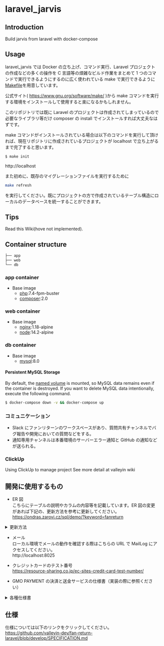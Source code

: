 # laravel_jarvis

## Introduction

Build jarvis from laravel with docker-compose

## Usage

laravel_jarvis では Docker の立ち上げ、コマンド実行、Laravel プロジェクトの作成などの多くの操作を C 言語等の煩雑なビルド作業をまとめて 1 つのコマンドで実行できるようにするのに広く使われている make で実行できるように[Makefile](https://github.com/valleyin-dev/laravel_jarvis/blob/main/Makefile)を用意しています。

公式サイト( https://www.gnu.org/software/make/ )から make コマンドを実行する環境をインストールして使用すると楽になるかもしれません。

このリポジトリでは既に Laravel のプロジェクトは作成されてしまっているので必要なライブラリ等だけ composer の install でインストールすれば大丈夫なはずです。

make コマンドがインストールされている場合は以下のコマンドを実行して頂ければ、現在リポジトリに作成されているプロジェクトが localhost で立ち上がるまで完了すると思います。

```bash
$ make init
```

http://localhost

また初めに、既存のマイグレーションファイルを実行するために

```bash
make refresh
```

を実行してください。既にプロジェクトの方で作成されているテーブル構造にローカルのデータベースを統一することができます。

## Tips

Read this Wiki(hove not implemented). <!-- [Wiki](). -->

## Container structure

```bash
├── app
├── web
└── db
```

### app container

- Base image
  - [php](https://hub.docker.com/_/php):7.4-fpm-buster
  - [composer](https://hub.docker.com/_/composer):2.0

### web container

- Base image
  - [nginx](https://hub.docker.com/_/nginx):1.18-alpine
  - [node](https://hub.docker.com/_/node):14.2-alpine

### db container

- Base image
  - [mysql](https://hub.docker.com/_/mysql):8.0

#### Persistent MySQL Storage

By default, the [named volume](https://docs.docker.com/compose/compose-file/#volumes) is mounted, so MySQL data remains even if the container is destroyed.
If you want to delete MySQL data intentionally, execute the following command.

```bash
$ docker-compose down -v && docker-compose up
```

### コミュニケーション

- Slack にファンリターンのワークスペースがあり、質問共有チャンネルでバグ報告や開発においての質問などをする。
- 通知専用チャンネルは本番環境のサーバーエラー通知と GitHub の通知などが送られる。

### ClickUp

Using ClickUp to manage project
See more detail at valleyin wiki

## 開発に使用するもの

- ER 図<br>
こちらにテーブルの説明やカラムの内容等を記載しています。ER 図の変更があれば下記の、更新方法を参考に更新してください。<br>
https://ondras.zarovi.cz/sql/demo/?keyword=fanreturn
<details>
<summary>更新方法</summary>

1. 画面右上の「SAVE / LOAD」をクリック<br>
   <img width="192" src="https://user-images.githubusercontent.com/66456130/160050433-f5d515a7-7fc0-40ac-8fe8-556c41cb59ac.png"><br>
2. 下記画像の「SAVE」ボタンをクリック<br>
   <img width="387" src="https://user-images.githubusercontent.com/66456130/160050437-83e56341-eb5d-4456-9932-ff4bc6bbfc81.png"><br>
3. 「OK」ボタンをクリック<br>
<img width="445" src="https://user-images.githubusercontent.com/66456130/160050439-a207ff5c-4c9e-472f-a803-a518d789f260.png">
</details>

- メール<br>
  ローカル環境でメールの動作を確認する際はこちらの URL で MailLog にアクセスしてください。<br>
  http://localhost:8025

- クレジットカードのテスト番号<br>
  https://resource-sharing.co.jp/ec-sites-credit-card-test-number/

- GMO PAYMENT の決済と送金サービスの仕様書（実装の際に参照ください）<br>
<details>
<summary>各種仕様書</summary>

【決済サービス】<br>
決済機能の実装や修正の際に参照ください。OrderID、ShopID、JobCd 等のパラメータの説明も記載されています。<br>
クレジットカード決済とコンビニ決済では仕様が違うため、内容を参照してください。<br>

- クレジットカード
  [800\_クレジットカード決済利用マニュアル\_1.17.pdf](https://github.com/valleyin-dev/fan-return-laravel/files/8347530/800_._1.17.pdf)<br>
- コンビニ支払い
  [プロトコルタイプ(マルチ決済インタフェース仕様)\_2_01.pdf](https://github.com/valleyin-dev/fan-return-laravel/files/8511553/_2_01.pdf)<br>

【送金サービス】<br>
銀行口座登録や送金処理の実装や修正の際に参照ください。Deposit_ID、Bank_ID、その他銀行のパラメータの説明も記載されています。<br>
[【GMO-PG 送金サービス】(A2)API 仕様書-銀行振込編\_20210824.pdf](https://github.com/valleyin-dev/fan-return-laravel/files/8347529/GMO-PG.A2.API.-._20210824.pdf)<br>

【トークン仕様書】<br>
gmo-create-card-token.js ファイルの決済に使用するトークン生成処理を修正する際に参照ください。<br>
[トークン決済サービス仕様書\_1_33.pdf](https://github.com/valleyin-dev/fan-return-laravel/files/8347531/_1_33.pdf)<br>

【メール送金】<br>
コンビニ決済の場合で返金する必要がある場合にメール送金サービスを使って返金を行います。そのシステムの詳細になります。<br>
メール送金の仕様については　 5(A1)メール送金指示　からになります。
[(A1)API 仕様書-共通編\_20211028.pdf](https://github.com/valleyin-dev/fan-return-laravel/files/8511591/GMO-PG.A1.API.-._20211028.pdf)<br>

</details>

## 仕様

仕様については以下のリンクをクリックしてください。<br>
https://github.com/valleyin-dev/fan-return-laravel/blob/develop/SPECIFICATION.md

